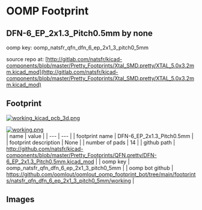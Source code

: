 # OOMP Footprint  
## DFN-6_EP_2x1.3_Pitch0.5mm  by none  
  
oomp key: oomp_natsfr_qfn_dfn_6_ep_2x1_3_pitch0_5mm  
  
source repo at: [http://gitlab.com/natsfr/kicad-components/blob/master/Pretty_Footprints/Xtal_SMD.pretty/XTAL_5.0x3.2mm.kicad_mod](http://gitlab.com/natsfr/kicad-components/blob/master/Pretty_Footprints/Xtal_SMD.pretty/XTAL_5.0x3.2mm.kicad_mod)  
## Footprint  
  
[![working_kicad_pcb_3d.png](working_kicad_pcb_3d_600.png)](working_kicad_pcb_3d.png)  
  
[![working.png](working_600.png)](working.png)  
| name | value | 
| --- | --- | 
| footprint name | DFN-6_EP_2x1.3_Pitch0.5mm | 
| footprint description | None | 
| number of pads | 14 | 
| github path | http://github.com/natsfr/kicad-components/blob/master/Pretty_Footprints/QFN.pretty/DFN-6_EP_2x1.3_Pitch0.5mm.kicad_mod | 
| oomp key | oomp_natsfr_qfn_dfn_6_ep_2x1_3_pitch0_5mm | 
| oomp bot github | https://github.com/oomlout/oomlout_oomp_footprint_bot/tree/main/footprints/natsfr_qfn_dfn_6_ep_2x1_3_pitch0_5mm/working | 
## Images  
